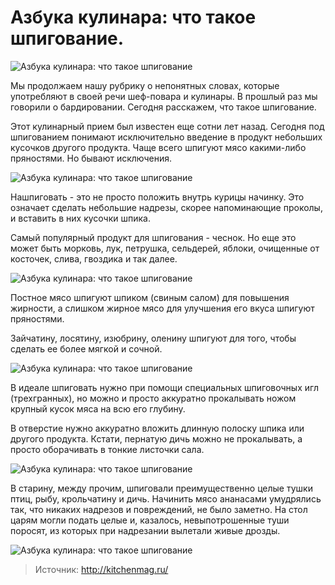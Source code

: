 # Азбука кулинара: что такое шпигование.
![Азбука кулинара: что такое шпигование](/images/Kulinar/Myaso/shpigovanie_000.jpg 'Азбука кулинара: что такое шпигование')

Мы продолжаем нашу рубрику о непонятных словах, которые употребляют в своей речи шеф-повара и кулинары. В прошлый раз мы говорили о бардировании. Сегодня расскажем, что такое шпигование.

Этот кулинарный прием был известен еще сотни лет назад. Сегодня под шпигованием понимают исключительно введение в продукт небольших кусочков другого продукта. Чаще всего шпигуют мясо какими-либо пряностями. Но бывают исключения.

![Азбука кулинара: что такое шпигование](/images/Kulinar/Myaso/shpigovanie_001.jpg 'Азбука кулинара: что такое шпигование')

Нашпиговать - это не просто положить внутрь курицы начинку. Это означает сделать небольшие надрезы, скорее напоминающие проколы, и вставить в них кусочки шпика. 

Самый популярный продукт для шпигования - чеснок. Но еще это может быть морковь, лук, петрушка, сельдерей, яблоки, очищенные от косточек, слива, гвоздика и так далее. 

![Азбука кулинара: что такое шпигование](/images/Kulinar/Myaso/shpigovanie_002.jpg 'Азбука кулинара: что такое шпигование')

Постное мясо шпигуют шпиком (свиным салом) для повышения жирности, а слишком жирное мясо для улучшения его вкуса шпигуют пряностями.

Зайчатину, лосятину, изюбрину, оленину шпигуют для того, чтобы сделать ее более мягкой и сочной.

![Азбука кулинара: что такое шпигование](/images/Kulinar/Myaso/shpigovanie_003.jpg 'Азбука кулинара: что такое шпигование')

В идеале шпиговать нужно при помощи специальных шпиговочных игл (трехгранных), но можно и просто аккуратно прокалывать ножом крупный кусок мяса на всю его глубину. 

В отверстие нужно аккуратно вложить длинную полоску шпика или другого продукта. Кстати, пернатую дичь можно не прокалывать, а просто оборачивать в тонкие листочки сала.

![Азбука кулинара: что такое шпигование](/images/Kulinar/Myaso/shpigovanie_004.jpg 'Азбука кулинара: что такое шпигование')

В старину, между прочим, шпиговали преимущественно целые тушки птиц, рыбу, крольчатину и дичь. Начинить мясо ананасами умудрялись так, что никаких надрезов и повреждений, не было заметно. На стол царям могли подать целые и, казалось, невыпотрошенные туши поросят, из которых при надрезании вылетали живые дрозды. 

![Азбука кулинара: что такое шпигование](/images/Kulinar/Myaso/shpigovanie_005.jpg 'Азбука кулинара: что такое шпигование')

> Источник: http://kitchenmag.ru/
